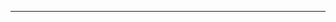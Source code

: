 <!--
CO_OP_TRANSLATOR_METADATA:
{
  "original_hash": "661bbc8e2592ebbb96aa84b1462f5755",
  "translation_date": "2025-08-28T20:07:29+00:00",
  "source_file": "03-CoreGenerativeAITechniques/README.md",
  "language_code": "pa"
}
-->


---

